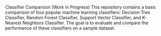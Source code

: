 Classifier Comparison (Work in Progress)
This repository contains a basic comparison of four popular machine learning classifiers: Decision Tree Classifier, Random Forest Classifier, Support Vector Classifier, and K-Nearest Neighbors Classifier. The goal is to evaluate and compare the performance of these classifiers on a sample dataset.
